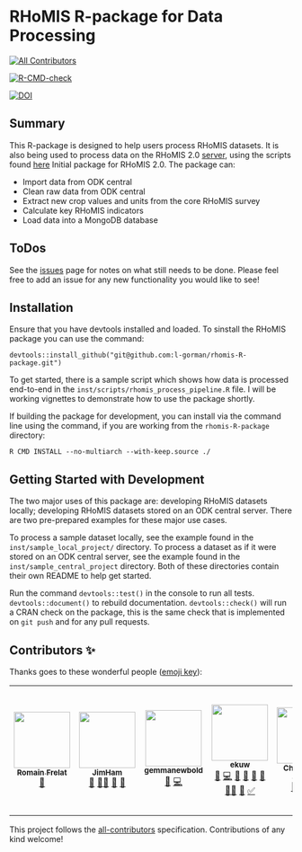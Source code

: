 # RHoMIS R-package for Data Processing
<!-- ALL-CONTRIBUTORS-BADGE:START - Do not remove or modify this section -->
[![All Contributors](https://img.shields.io/badge/all_contributors-6-orange.svg?style=flat-square)](#contributors-)
<!-- ALL-CONTRIBUTORS-BADGE:END -->
<!-- badges: start -->
[![R-CMD-check](https://github.com/RHoMIS/rhomis-R-package/workflows/R-CMD-check/badge.svg)](https://github.com/RHoMIS/rhomis-R-package/actions)
<!-- badges: end -->

[![DOI](https://zenodo.org/badge/355574703.svg)](https://zenodo.org/badge/latestdoi/355574703)

## Summary

This R-package is designed to help users process RHoMIS datasets.
It is also being used to process data on the RHoMIS 2.0 [server](https://github.com/l-gorman/rhomis-api), using the scripts found [here](https://github.com/l-gorman/rhomis-)
Initial package for RHoMIS 2.0. The package can:
* Import data from ODK central
* Clean raw data from ODK central
* Extract new crop values and units from the core RHoMIS survey
* Calculate key RHoMIS indicators
* Load data into a MongoDB database

## ToDos

See the [issues](https://github.com/RHoMIS/rhomis-R-package/issues) page for notes on what still needs to be done. Please feel free to add an issue for any new functionality you would like to see!

## Installation

Ensure that you have devtools installed and loaded. To sinstall the RHoMIS package you can use the command:

`devtools::install_github("git@github.com:l-gorman/rhomis-R-package.git")`

To get started, there is a sample script which shows how data is processed end-to-end in the `inst/scripts/rhomis_process_pipeline.R` file. I will be working vignettes to demonstrate how to use the package shortly.

If building the package for development, you can install via the command line using the command, if you are working from the `rhomis-R-package` directory:

`R CMD INSTALL --no-multiarch --with-keep.source ./`



## Getting Started with Development

The two major uses of this package are: developing RHoMIS datasets locally; developing RHoMIS datasets stored on an ODK central server. There are two pre-prepared examples for these major use cases.

To process a sample dataset locally, see the example found in the `inst/sample_local_project/` directory. To process a dataset as if it were stored on an ODK central server, see the example found in the `inst/sample_central_project` directory. Both of these directories contain their own README to help get started.

Run the command `devtools::test()` in the console to run all tests. `devtools::document()` to rebuild documentation. `devtools::check()` will run a CRAN check on the package, this is the same check that is implemented on `git push` and for any pull requests.



## Contributors ✨

Thanks goes to these wonderful people ([emoji key](https://allcontributors.org/docs/en/emoji-key)):

<!-- ALL-CONTRIBUTORS-LIST:START - Do not remove or modify this section -->
<!-- prettier-ignore-start -->
<!-- markdownlint-disable -->
<table>
  <tr>
    <td align="center"><a href="https://github.com/rfrelat"><img src="https://avatars.githubusercontent.com/u/15328277?v=4?s=100" width="100px;" alt=""/><br /><sub><b>Romain Frelat</b></sub></a><br /><a href="https://github.com/l-gorman/rhomis-R-package/issues?q=author%3Arfrelat" title="Bug reports">🐛</a></td>
    <td align="center"><a href="https://github.com/JimHam"><img src="https://avatars.githubusercontent.com/u/8358392?v=4?s=100" width="100px;" alt=""/><br /><sub><b>JimHam</b></sub></a><br /><a href="#projectManagement-JimHam" title="Project Management">📆</a> <a href="#mentoring-JimHam" title="Mentoring">🧑‍🏫</a> <a href="https://github.com/l-gorman/rhomis-R-package/issues?q=author%3AJimHam" title="Bug reports">🐛</a> <a href="#ideas-JimHam" title="Ideas, Planning, & Feedback">🤔</a></td>
    <td align="center"><a href="https://github.com/gemmanewbold"><img src="https://avatars.githubusercontent.com/u/110897106?v=4?s=100" width="100px;" alt=""/><br /><sub><b>gemmanewbold</b></sub></a><br /><a href="https://github.com/l-gorman/rhomis-R-package/issues?q=author%3Agemmanewbold" title="Bug reports">🐛</a> <a href="https://github.com/l-gorman/rhomis-R-package/commits?author=gemmanewbold" title="Code">💻</a></td>
    <td align="center"><a href="https://github.com/ekuw"><img src="https://avatars.githubusercontent.com/u/76116294?v=4?s=100" width="100px;" alt=""/><br /><sub><b>ekuw</b></sub></a><br /><a href="https://github.com/l-gorman/rhomis-R-package/issues?q=author%3Aekuw" title="Bug reports">🐛</a> <a href="https://github.com/l-gorman/rhomis-R-package/commits?author=ekuw" title="Code">💻</a> <a href="#data-ekuw" title="Data">🔣</a> <a href="https://github.com/l-gorman/rhomis-R-package/commits?author=ekuw" title="Documentation">📖</a> <a href="#ideas-ekuw" title="Ideas, Planning, & Feedback">🤔</a> <a href="#maintenance-ekuw" title="Maintenance">🚧</a> <a href="#mentoring-ekuw" title="Mentoring">🧑‍🏫</a> <a href="https://github.com/l-gorman/rhomis-R-package/pulls?q=is%3Apr+reviewed-by%3Aekuw" title="Reviewed Pull Requests">👀</a> <a href="#tutorial-ekuw" title="Tutorials">✅</a></td>
    <td align="center"><a href="https://chryswoods.com"><img src="https://avatars.githubusercontent.com/u/3694698?v=4?s=100" width="100px;" alt=""/><br /><sub><b>Christopher Woods</b></sub></a><br /><a href="#ideas-chryswoods" title="Ideas, Planning, & Feedback">🤔</a> <a href="#mentoring-chryswoods" title="Mentoring">🧑‍🏫</a> <a href="#projectManagement-chryswoods" title="Project Management">📆</a></td>
    <td align="center"><a href="https://www.turing.ac.uk/people/doctoral-students/leo-gorman"><img src="https://avatars.githubusercontent.com/u/55786252?v=4?s=100" width="100px;" alt=""/><br /><sub><b>Léo Gorman</b></sub></a><br /><a href="https://github.com/l-gorman/rhomis-R-package/issues?q=author%3Al-gorman" title="Bug reports">🐛</a> <a href="https://github.com/l-gorman/rhomis-R-package/commits?author=l-gorman" title="Code">💻</a> <a href="#content-l-gorman" title="Content">🖋</a> <a href="#data-l-gorman" title="Data">🔣</a> <a href="https://github.com/l-gorman/rhomis-R-package/commits?author=l-gorman" title="Documentation">📖</a> <a href="#example-l-gorman" title="Examples">💡</a> <a href="#ideas-l-gorman" title="Ideas, Planning, & Feedback">🤔</a> <a href="#infra-l-gorman" title="Infrastructure (Hosting, Build-Tools, etc)">🚇</a> <a href="#maintenance-l-gorman" title="Maintenance">🚧</a> <a href="#mentoring-l-gorman" title="Mentoring">🧑‍🏫</a> <a href="#platform-l-gorman" title="Packaging/porting to new platform">📦</a> <a href="#question-l-gorman" title="Answering Questions">💬</a> <a href="https://github.com/l-gorman/rhomis-R-package/pulls?q=is%3Apr+reviewed-by%3Al-gorman" title="Reviewed Pull Requests">👀</a> <a href="#security-l-gorman" title="Security">🛡️</a> <a href="#tool-l-gorman" title="Tools">🔧</a> <a href="https://github.com/l-gorman/rhomis-R-package/commits?author=l-gorman" title="Tests">⚠️</a> <a href="#tutorial-l-gorman" title="Tutorials">✅</a> <a href="#userTesting-l-gorman" title="User Testing">📓</a> <a href="#video-l-gorman" title="Videos">📹</a></td>
  </tr>
</table>

<!-- markdownlint-restore -->
<!-- prettier-ignore-end -->

<!-- ALL-CONTRIBUTORS-LIST:END -->

This project follows the [all-contributors](https://github.com/all-contributors/all-contributors) specification. Contributions of any kind welcome!
